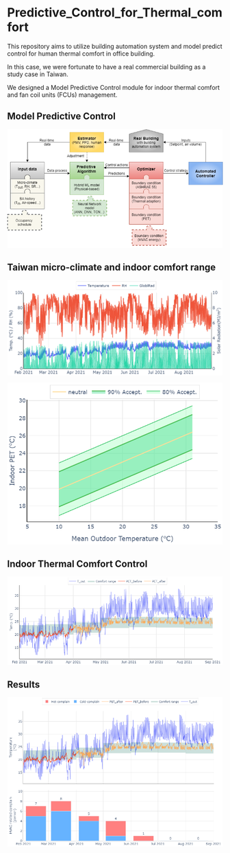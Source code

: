 # Predictive_Control_for_Thermal_comfort
This repository aims to utilize building automation system and model predict control for human thermal comfort in office building.

In this case, we were fortunate to have a real commercial building as a study case in Taiwan.

We designed a Model Predictive Control module for indoor thermal comfort and fan coil units (FCUs) management.


## Model Predictive Control
![Model_Predictive_Control](https://github.com/JackyWeng526/Predictive_Control_for_Thermal_comfort/blob/main/docs/MPC_construction_for_Thermal_Comfort.png)


## Taiwan micro-climate and indoor comfort range
![Weather_Data](https://github.com/JackyWeng526/Predictive_Control_for_Thermal_comfort/blob/main/docs/Taiwan_weather_NewTaipeiCity.PNG)

![Local_Comfort_Range](https://github.com/JackyWeng526/Predictive_Control_for_Thermal_comfort/blob/main/docs/Taiwan_PET_adaptive_model.PNG)


## Indoor Thermal Comfort Control
![PET_before_after](https://github.com/JackyWeng526/Predictive_Control_for_Thermal_comfort/blob/main/docs/control_before_after.PNG)


## Results 
![Results](https://github.com/JackyWeng526/Predictive_Control_for_Thermal_comfort/blob/main/docs/Results.PNG)
